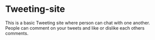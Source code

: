 # Tweeting-site

This is a basic Tweeting site where person can chat with one another. People can comment on your tweets and like or dislike  each others comments.

